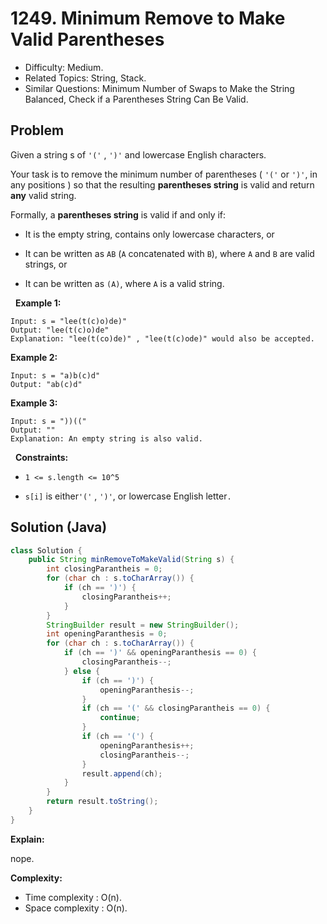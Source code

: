 # 1249. Minimum Remove to Make Valid Parentheses

- Difficulty: Medium.
- Related Topics: String, Stack.
- Similar Questions: Minimum Number of Swaps to Make the String Balanced, Check if a Parentheses String Can Be Valid.

## Problem

Given a string s of ```'('``` , ```')'``` and lowercase English characters.

Your task is to remove the minimum number of parentheses ( ```'('``` or ```')'```, in any positions ) so that the resulting **parentheses string** is valid and return **any** valid string.

Formally, a **parentheses string** is valid if and only if:


	
- It is the empty string, contains only lowercase characters, or
	
- It can be written as ```AB``` (```A``` concatenated with ```B```), where ```A``` and ```B``` are valid strings, or
	
- It can be written as ```(A)```, where ```A``` is a valid string.


 
**Example 1:**

```
Input: s = "lee(t(c)o)de)"
Output: "lee(t(c)o)de"
Explanation: "lee(t(co)de)" , "lee(t(c)ode)" would also be accepted.
```

**Example 2:**

```
Input: s = "a)b(c)d"
Output: "ab(c)d"
```

**Example 3:**

```
Input: s = "))(("
Output: ""
Explanation: An empty string is also valid.
```

 
**Constraints:**


	
- ```1 <= s.length <= 10^5```
	
- ```s[i]``` is either```'('``` , ```')'```, or lowercase English letter```.```



## Solution (Java)

```java
class Solution {
    public String minRemoveToMakeValid(String s) {
        int closingParantheis = 0;
        for (char ch : s.toCharArray()) {
            if (ch == ')') {
                closingParantheis++;
            }
        }
        StringBuilder result = new StringBuilder();
        int openingParanthesis = 0;
        for (char ch : s.toCharArray()) {
            if (ch == ')' && openingParanthesis == 0) {
                closingParantheis--;
            } else {
                if (ch == ')') {
                    openingParanthesis--;
                }
                if (ch == '(' && closingParantheis == 0) {
                    continue;
                }
                if (ch == '(') {
                    openingParanthesis++;
                    closingParantheis--;
                }
                result.append(ch);
            }
        }
        return result.toString();
    }
}
```

**Explain:**

nope.

**Complexity:**

* Time complexity : O(n).
* Space complexity : O(n).
